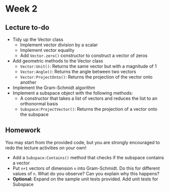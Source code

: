 # Week 2

## Lecture to-do
* Tidy up the Vector class
    * Implement vector division by a scalar
    * Implement vector equality
    * Add `Vector.zero()` constructor to construct a vector of zeros
* Add geometric methods to the Vector class
    * `Vector:Unit()`: Returns the same vector but with a magnitude of 1
    * `Vector:Angle()`: Returns the angle between two vectors
    * `Vector:ProjectOnto()`: Returns the projection of the vector onto another
* Implement the Gram-Schmidt algorithm
* Implement a subspace object with the following methods:
    * A constructor that takes a list of vectors and reduces the list to an orthonormal basis
    * `Subspace:ProjectVector()`: Returns the projection of a vector onto the subspace

## Homework
You may start from the provided code, but you are strongly encouraged to redo the lecture activities on your own!
* Add a `Subspace:Contains()` method that checks if the subspace contains a vector
* Put `n+1` vectors of dimension `n` into Gram-Schmidt. Do this for different values of `n`. What do you observe? Can you explain why this happens?
* **Optional:** Expand on the sample unit tests provided. Add unit tests for Subspace
